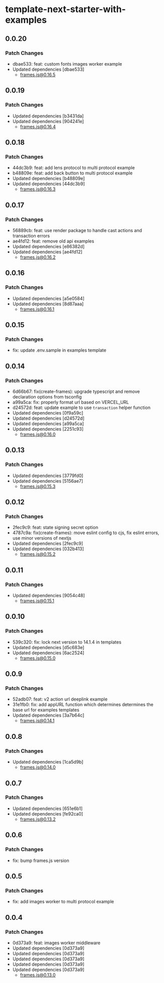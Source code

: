 # template-next-starter-with-examples

## 0.0.20

### Patch Changes

- dbae533: feat: custom fonts images worker example
- Updated dependencies [dbae533]
  - frames.js@0.16.5

## 0.0.19

### Patch Changes

- Updated dependencies [b3431da]
- Updated dependencies [904241e]
  - frames.js@0.16.4

## 0.0.18

### Patch Changes

- 44dc3b9: feat: add lens protocol to multi protocol example
- b48809e: feat: add back button to multi protocol example
- Updated dependencies [b48809e]
- Updated dependencies [44dc3b9]
  - frames.js@0.16.3

## 0.0.17

### Patch Changes

- 56889cb: feat: use render package to handle cast actions and transaction errors
- ae4fd12: feat: remove old api examples
- Updated dependencies [e86382d]
- Updated dependencies [ae4fd12]
  - frames.js@0.16.2

## 0.0.16

### Patch Changes

- Updated dependencies [a5e0584]
- Updated dependencies [8d87aaa]
  - frames.js@0.16.1

## 0.0.15

### Patch Changes

- fix: update .env.sample in examples template

## 0.0.14

### Patch Changes

- 6d66b67: fix(create-frames): upgrade typescript and remove declaration options from tsconfig
- a99a5ca: fix: properly format url based on VERCEL_URL
- d24572d: feat: update example to use `transaction` helper function
- Updated dependencies [0f9a59c]
- Updated dependencies [d24572d]
- Updated dependencies [a99a5ca]
- Updated dependencies [2251c93]
  - frames.js@0.16.0

## 0.0.13

### Patch Changes

- Updated dependencies [3779fd0]
- Updated dependencies [5156ae7]
  - frames.js@0.15.3

## 0.0.12

### Patch Changes

- 2fec9c9: feat: state signing secret option
- 4787c9a: fix(create-frames): move eslint config to cjs, fix eslint errors, use minor versions of nextjs
- Updated dependencies [2fec9c9]
- Updated dependencies [032b413]
  - frames.js@0.15.2

## 0.0.11

### Patch Changes

- Updated dependencies [9054c48]
  - frames.js@0.15.1

## 0.0.10

### Patch Changes

- 539c320: fix: lock next version to 14.1.4 in templates
- Updated dependencies [d5c683e]
- Updated dependencies [6ac2524]
  - frames.js@0.15.0

## 0.0.9

### Patch Changes

- 52adb07: feat: v2 action url deeplink example
- 31e1fb0: fix: add appURL function which determines determines the base url for examples templates
- Updated dependencies [3a7b64c]
  - frames.js@0.14.1

## 0.0.8

### Patch Changes

- Updated dependencies [1ca5d9b]
  - frames.js@0.14.0

## 0.0.7

### Patch Changes

- Updated dependencies [651e6b1]
- Updated dependencies [fe92ca0]
  - frames.js@0.13.2

## 0.0.6

### Patch Changes

- fix: bump frames.js version

## 0.0.5

### Patch Changes

- fix: add images worker to multi protocol example

## 0.0.4

### Patch Changes

- 0d373a9: feat: images worker middleware
- Updated dependencies [0d373a9]
- Updated dependencies [0d373a9]
- Updated dependencies [0d373a9]
- Updated dependencies [0d373a9]
- Updated dependencies [0d373a9]
  - frames.js@0.13.0
